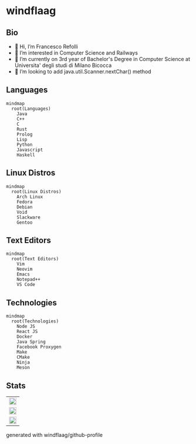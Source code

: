 # windflaag

## Bio

- 👋 Hi, I’m Francesco Refolli
- 👀 I’m interested in Computer Science and Railways
- 🌱 I’m currently on 3rd year of Bachelor's Degree in Computer Science at Universita' degli studi di Milano Bicocca
- 💞️ I’m looking to add java.util.Scanner.nextChar() method

## Languages

```mermaid
mindmap
  root(Languages)
    Java
    C++
    C
    Rust
    Prolog
    Lisp
    Python
    Javascript
    Haskell
```

## Linux Distros

```mermaid
mindmap
  root(Linux Distros)
    Arch Linux
    Fedora
    Debian
    Void
    Slackware
    Gentoo
```

## Text Editors

```mermaid
mindmap
  root(Text Editors)
    Vim
    Neovim
    Emacs
    Notepad++
    VS Code
```

## Technologies

```mermaid
mindmap
  root(Technologies)
    Node JS
    React JS
    Docker
    Java Spring
    Facebook Proxygen
    Make
    CMake
    Ninja
    Meson
```

## Stats

<center>
  <table width="100%">
    <tr><td><img width="100%" src="https://github-readme-stats.vercel.app/api?username=windflaag&show_icons=true&theme=tokyonight"/></td></tr>
    <tr><td><img width="100%" src="https://github-readme-stats.vercel.app/api/top-langs/?username=windflaag&layout=compact&langs_count=12&theme=tokyonight"/></td></tr>
    <tr><td><img width="100%" src="https://github-profile-trophy.vercel.app/?username=windflaag"/></td></tr>
  </table>
</center>

generated with windflaag/github-profile